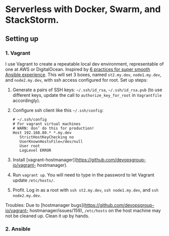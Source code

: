 # Serverless with Docker, Swarm, and StackStorm.


## Setting up

### 1. Vagrant

I use Vagrant to create a repeatable local dev environment, representable of
one at AWS or DigitalOcean.  Inspired by [6 practices for super smooth Ansible
experience](http://hakunin.com/six-ansible-practices). This will set 3 boxes,
named `st2.my.dev`, `node1.my.dev`, and `node2.my.dev`, with ssh access
configured for root. Set up steps:

1. Generate  a pairs of SSH keys:  `~/.ssh/id_rsa`, `~/.ssh/id_rsa.pub`  (to
use different keys, update the call to `authorize_key_for_root` in
`Vagrantfile` accordingly).

2. Configure ssh client like this `~/.ssh/config`:

	```
	# ~/.ssh/config
	# For vagrant virtual machines
	# WARN: don’ do this for production!
	Host 192.168.80.* *.my.dev
	   StrictHostKeyChecking no
	   UserKnownHostsFile=/dev/null
	   User root
	   LogLevel ERROR
	```

3. Install [vagrant-hostmanager](https://github.com/devopsgroup-io/vagrant-
hostmanager).

4. Run `vagrant up`. You will need to type in the password to let Vagrant
update `/etc/hosts/`.

5. Profit. Log in as a root with `ssh st2.my.dev`, `ssh node1.my.dev`, and
`ssh node2.my.dev`.

Troubles: Due to [hostmanager bugs](https://github.com/devopsgroup-io/vagrant-
hostmanager/issues/159), `/etc/hosts` on the host machine may not be cleaned
up. Clean it up by hands.


### 2. Ansible
